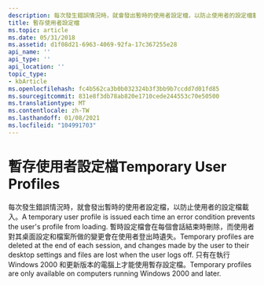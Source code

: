 ```yaml
---
description: 每次發生錯誤情況時，就會發出暫時的使用者設定檔，以防止使用者的設定檔載入。
title: 暫存使用者設定檔
ms.topic: article
ms.date: 05/31/2018
ms.assetid: d1f08d21-6963-4069-92fa-17c367255e28
api_name: ''
api_type: ''
api_location: ''
topic_type:
- kbArticle
ms.openlocfilehash: fc4b562ca3b0b032324b3f3bb9b7ccdd7d01fd85
ms.sourcegitcommit: 831e8f3db78ab820e1710cede244553c70e50500
ms.translationtype: MT
ms.contentlocale: zh-TW
ms.lasthandoff: 01/08/2021
ms.locfileid: "104991703"
---
```

# <a name="temporary-user-profiles"></a><span data-ttu-id="f68fc-103">暫存使用者設定檔</span><span class="sxs-lookup"><span data-stu-id="f68fc-103">Temporary User Profiles</span></span>

<span data-ttu-id="f68fc-104">每次發生錯誤情況時，就會發出暫時的使用者設定檔，以防止使用者的設定檔載入。</span><span class="sxs-lookup"><span data-stu-id="f68fc-104">A temporary user profile is issued each time an error condition prevents the user's profile from loading.</span></span> <span data-ttu-id="f68fc-105">暫時設定檔會在每個會話結束時刪除，而使用者對其桌面設定和檔案所做的變更會在使用者登出時遺失。</span><span class="sxs-lookup"><span data-stu-id="f68fc-105">Temporary profiles are deleted at the end of each session, and changes made by the user to their desktop settings and files are lost when the user logs off.</span></span> <span data-ttu-id="f68fc-106">只有在執行 Windows 2000 和更新版本的電腦上才能使用暫存設定檔。</span><span class="sxs-lookup"><span data-stu-id="f68fc-106">Temporary profiles are only available on computers running Windows 2000 and later.</span></span>

 

 



